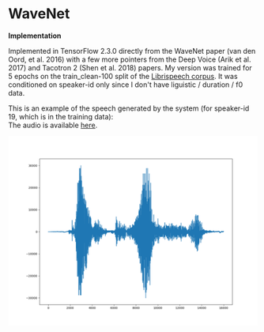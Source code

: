 # WaveNet
<b>Implementation</b>

Implemented in TensorFlow 2.3.0 directly from the WaveNet paper (van den Oord, et al. 2016) with a few more pointers from the Deep Voice (Arik et al. 2017) and Tacotron 2 (Shen et al. 2018) papers.  My version was trained for 5 epochs on the train_clean-100 split of the <a href=https://www.openslr.org/12>Librispeech corpus</a>.  It was conditioned on speaker-id only since I don't have liguistic / duration / f0 data.  

This is an example of the speech generated by the system (for speaker-id 19, which is in the training data):<BR>
The audio is available <a href=https://github.com/redonovan/WaveNet/blob/main/Speech_19.wav>here</a>.

![generated speech waveform picture](https://github.com/redonovan/WaveNet/blob/main/Speech_19.png)

